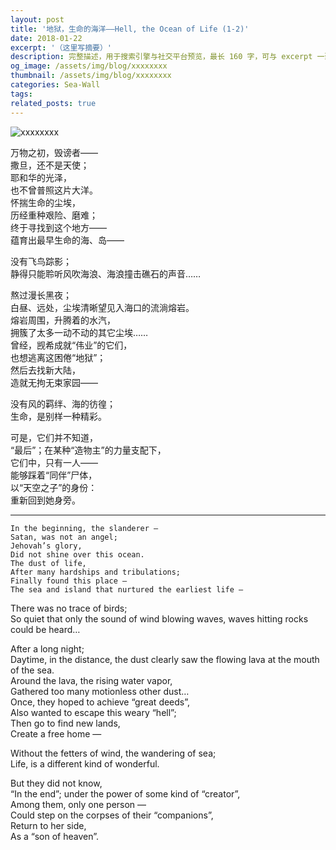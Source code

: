 ```yaml
---
layout: post
title: '地狱，生命的海洋——Hell, the Ocean of Life (1-2)'
date: 2018-01-22
excerpt: '（这里写摘要）'
description: 完整描述，用于搜索引擎与社交平台预览，最长 160 字，可与 excerpt 一致
og_image: /assets/img/blog/xxxxxxxx
thumbnail: /assets/img/blog/xxxxxxxx
categories: Sea-Wall
tags: 
related_posts: true
---
```


<img src="/assets/img/blog/xxxxxxxx" alt="xxxxxxxx">

万物之初，毁谤者——  
撒旦，还不是天使；  
耶和华的光泽，  
也不曾普照这片大洋。  
怀揣生命的尘埃，  
历经重种艰险、磨难；  
终于寻找到这个地方——  
蕴育出最早生命的海、岛——

没有飞鸟踪影；  
静得只能聆听风吹海浪、海浪撞击礁石的声音……

熬过漫长黑夜；  
白昼、远处，尘埃清晰望见入海口的流淌熔岩。  
熔岩周围，升腾着的水汽，  
拥簇了太多一动不动的其它尘埃……  
曾经，觊希成就“伟业”的它们，  
也想逃离这困倦“地狱”；  
然后去找新大陆，  
造就无拘无束家园——

没有风的羁绊、海的彷徨；  
生命，是别样一种精彩。

可是，它们并不知道，  
“最后”；在某种“造物主”的力量支配下，  
它们中，只有一人——  
能够踩着“同伴”尸体，  
以“天空之子”的身份：  
重新回到她身旁。

---

```
In the beginning, the slanderer —
Satan, was not an angel;
Jehovah’s glory,
Did not shine over this ocean.
The dust of life,
After many hardships and tribulations;
Finally found this place —
The sea and island that nurtured the earliest life —
```

There was no trace of birds;  
So quiet that only the sound of wind blowing waves, waves hitting rocks could be heard…

After a long night;  
Daytime, in the distance, the dust clearly saw the flowing lava at the mouth of the sea.  
Around the lava, the rising water vapor,  
Gathered too many motionless other dust…  
Once, they hoped to achieve “great deeds”,  
Also wanted to escape this weary “hell”;  
Then go to find new lands,  
Create a free home —

Without the fetters of wind, the wandering of sea;  
Life, is a different kind of wonderful.

But they did not know,  
“In the end”; under the power of some kind of “creator”,  
Among them, only one person —  
Could step on the corpses of their “companions”,  
Return to her side,  
As a “son of heaven”.